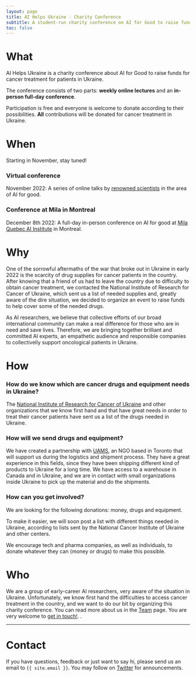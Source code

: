 ```yaml
---
layout: page
title: AI Helps Ukraine - Charity Conference
subtitle: A student-run charity conference on AI for Good to raise funds for medical equipment to help Ukraine
toc: false
---
```

# What

AI Helps Ukraine is a charity conference about AI for Good to raise funds for cancer treatment for patients in Ukraine.

The conference consists of two parts: **weekly online lectures** and an **in-person full-day conference**.

Participation is free and everyone is welcome to donate according to their possibilities. **All** contributions will be donated for cancer treatment in Ukraine.

# When

Starting in November, stay tuned!

### Virtual conference

November 2022: A series of online talks by [renowned scientists](./speakers) in the area of AI for good.

### Conference at Mila in Montreal

December 8th 2022: A full-day in-person conference on AI for good at [Mila Quebec AI Institute](https://mila.quebec/) in Montreal.

# Why

One of the sorrowful aftermaths of the war that broke out in Ukraine in early 2022 is the scarcity of drug supplies for cancer patients in the country. After knowing that a friend of us had to leave the country due to difficulty to obtain cancer treatment, we contacted the National Institute of Research for Cancer of Ukraine, which sent us a list of needed supplies and, greatly aware of the dire situation, we decided to organize an event to raise funds to help cover some of the needed drugs.

As AI researchers, we believe that collective efforts of our broad international community can make a real difference for those who are in need and save lives. Therefore, we are bringing together brilliant and committed AI experts, an empathetic audience and responsible companies to collectivelly support oncological patients in Ukraine.

# How

### How do we know which are cancer drugs and equipment needs in Ukraine?

The [National Institute of Research for Cancer of Ukraine](https://www.uicc.org/membership/national-cancer-institute-kiev-ukraine) and other organizations that we know first hand and that have great needs in order to treat their cancer patients have sent us a list of the drugs needed in Ukraine.

### How will we send drugs and equipment?

We have created a partnership with [UAMS](https://uams.ca/), an NGO based in Toronto that will support us during the logistics and shipment process. They have a great experience in this fields, since they have been shipping different kind of products to Ukraine for a long time. We have access to a warehouse in Canada and in Ukraine, and we are in contact with small organizations inside Ukraine to pick up the material and do the shipments.

### How can you get involved?

We are looking for the following donations: money, drugs and equipment. 

To make it easier, we will soon post a list with different things needed in Ukraine, according to lists sent by the National Cancer Institute of Ukraine and other centers.

We encourage tech and pharma companies, as well as individuals, to donate whatever they can (money or drugs) to make this possible.

# Who

We are a group of early-career AI researchers, very aware of the situation in Ukraine. Unfortunately, we know first hand the difficulties to access cancer treatment in the country, and we want to do our bit by organizing this charity conference. You can read more about us in the [Team](./team) page. You are very welcome to [get in touch!](#contact).
.

---

# Contact

If you have questions, feedback or just want to say hi, please send us an email to `{{ site.email }}`. You may follow on [Twitter](https://twitter.com/aihelpsukraine) for announcements.
